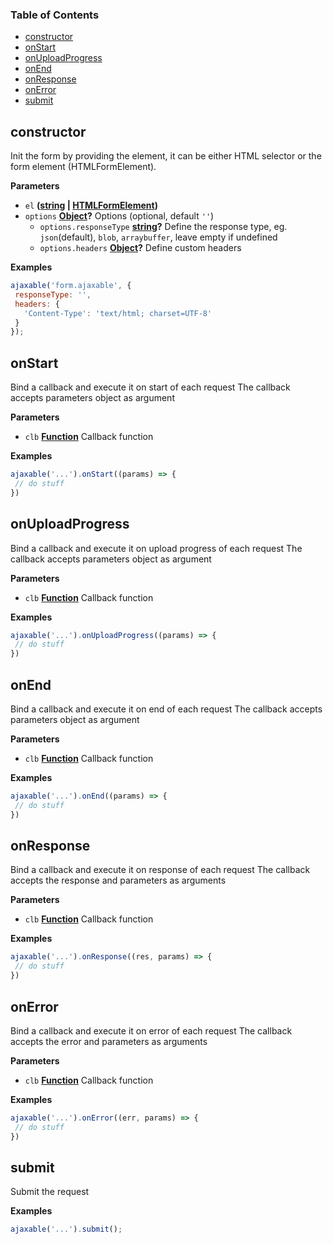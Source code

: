 <!-- Generated by documentation.js. Update this documentation by updating the source code. -->

### Table of Contents

-   [constructor](#constructor)
-   [onStart](#onstart)
-   [onUploadProgress](#onuploadprogress)
-   [onEnd](#onend)
-   [onResponse](#onresponse)
-   [onError](#onerror)
-   [submit](#submit)

## constructor

Init the form by providing the element, it can be either HTML selector or the form element (HTMLFormElement).

**Parameters**

-   `el` **([string](https://developer.mozilla.org/docs/Web/JavaScript/Reference/Global_Objects/String) \| [HTMLFormElement](https://developer.mozilla.org/docs/Web/API/HTMLFormElement))** 
-   `options` **[Object](https://developer.mozilla.org/docs/Web/JavaScript/Reference/Global_Objects/Object)?** Options (optional, default `''`)
    -   `options.responseType` **[string](https://developer.mozilla.org/docs/Web/JavaScript/Reference/Global_Objects/String)?** Define the response type, eg. `json`(default), `blob`, `arraybuffer`, leave empty if undefined
    -   `options.headers` **[Object](https://developer.mozilla.org/docs/Web/JavaScript/Reference/Global_Objects/Object)?** Define custom headers

**Examples**

```javascript
ajaxable('form.ajaxable', {
 responseType: '',
 headers: {
   'Content-Type': 'text/html; charset=UTF-8'
 }
});
```

## onStart

Bind a callback and execute it on start of each request
The callback accepts parameters object as argument

**Parameters**

-   `clb` **[Function](https://developer.mozilla.org/docs/Web/JavaScript/Reference/Statements/function)** Callback function

**Examples**

```javascript
ajaxable('...').onStart((params) => {
 // do stuff
})
```

## onUploadProgress

Bind a callback and execute it on upload progress of each request
The callback accepts parameters object as argument

**Parameters**

-   `clb` **[Function](https://developer.mozilla.org/docs/Web/JavaScript/Reference/Statements/function)** Callback function

**Examples**

```javascript
ajaxable('...').onUploadProgress((params) => {
 // do stuff
})
```

## onEnd

Bind a callback and execute it on end of each request
The callback accepts parameters object as argument

**Parameters**

-   `clb` **[Function](https://developer.mozilla.org/docs/Web/JavaScript/Reference/Statements/function)** Callback function

**Examples**

```javascript
ajaxable('...').onEnd((params) => {
 // do stuff
})
```

## onResponse

Bind a callback and execute it on response of each request
The callback accepts the response and parameters as arguments

**Parameters**

-   `clb` **[Function](https://developer.mozilla.org/docs/Web/JavaScript/Reference/Statements/function)** Callback function

**Examples**

```javascript
ajaxable('...').onResponse((res, params) => {
 // do stuff
})
```

## onError

Bind a callback and execute it on error of each request
The callback accepts the error and parameters as arguments

**Parameters**

-   `clb` **[Function](https://developer.mozilla.org/docs/Web/JavaScript/Reference/Statements/function)** Callback function

**Examples**

```javascript
ajaxable('...').onError((err, params) => {
 // do stuff
})
```

## submit

Submit the request

**Examples**

```javascript
ajaxable('...').submit();
```
